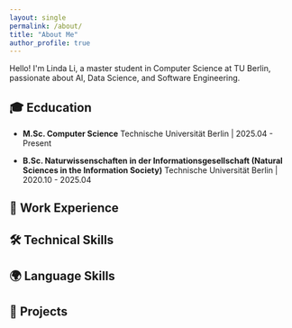 ```yaml
---
layout: single
permalink: /about/
title: "About Me"
author_profile: true
---
```


Hello! I'm Linda Li, a master student in Computer Science at TU Berlin, passionate about AI, Data Science, and Software Engineering.


## 🎓 Ecducation

- **M.Sc. Computer Science**
Technische Universität Berlin | 2025.04 - Present

- **B.Sc. Naturwissenschaften in der Informationsgesellschaft (Natural Sciences in the Information Society)** 
Technische Universität Berlin | 2020.10 - 2025.04

## 💼 Work Experience


## 🛠️ Technical Skills



## 🌍 Language Skills


## 🚀 Projects


